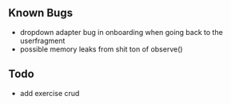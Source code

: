 ## Known Bugs
- dropdown adapter bug in onboarding when going back to the userfragment
- possible memory leaks from shit ton of observe()

## Todo
- add exercise crud